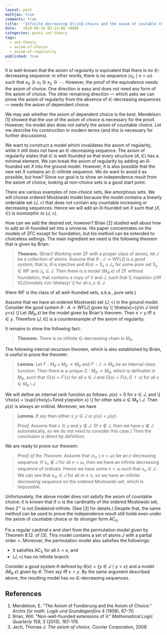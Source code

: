 ```yaml
---
layout: post
mathjax: true
comments: true
title:  "Infinite decreasing $\\in$-chains and the axiom of coutable choice"
date:   2020-08-16 03:15:00 +0900
categories: posts set-theory
tags: 
  - set-theory
  - axiom-of-choice
  - axiom-of-regularity
published: true
---
```


It is well-known that the axiom of regularity is equivalent that there is no $\in$-decreasing sequence: in other words, there is no sequence $\langle x_n\mid n<\omega\rangle$ such that $x_0\ni x_1\ni x_2\ni\cdots$. However, the proof of the equivalence needs the axiom of choice. One direction is easy and does not need any form of the axiom of choice. The other remaining direction ― which asks we can prove the axiom of regularity from the absence of $\in$-decreasing sequences ― needs the axiom of dependent choice. 

We may ask whether the axiom of dependent choice is the best. Mendelson [1] showed that the use of the axiom of choice is necessary for the proof. However, his model also does not satisfy the axiom of countable choice. Let me describe his construction in modern terms (and this is necessary for further discussions).

We want to construct a model which invalidates the axiom of regularity, while it still does not have an $\in$-decreasing sequence. The axiom of regularity states that $\in$ is well-founded so that every structure $(A,\in)$ has a minimal element. We can break the axiom of regularity by adding an ill-founded set $X$ into the ground model. However, it is also possible that the new set $X$ contains an $\in$-infinite sequence. We do want to avoid it as possible, but how? Since our goal is to show an independence result from the axiom of choice, looking at non-choice sets is a good start point.

There are various examples of non-choice sets, like amorphous sets. We will choose ordered Mostowski model because the model contains a linearly orderable set $(J,<)$ that does not contain any countable increasing or decreasing sequences. Hence we will add an ill-founded set $X$ such that $(X,\in)$ is *isomorphic to* $(J,<)$.

How can we add the desired set, however? Brian [2] studied well about how to add an ill-founded set into a universe. His paper concentrates on the models of $\mathsf{ZFC}$ except for foundation, but his method can be extended to choiceless settings. The main ingredient we need is the following theorem that is given by Brian:
> **Theorem.** (Brian) Working over ZF with a proper class of atoms, let $J$ be a collection of atoms. Assume that $\theta: J \to \mathrm{WF}[J]$ is a *good system*, that is, $\theta$ is injective and $\theta(x)=S_x\cup J_x$ for some pure set $S_x\in \mathrm{WF}$ and $J_x\subseteq J$. Then there is a model $(M_\theta,\epsilon)$ of ZF without foundation, that contains a copy of $V$ and $J$, such that 
> \\[ x\epsilon y\iff V[J]\models x\in \theta(y) \\]
> for all $x,y\in J$.

(Here $\mathrm{WF}$ is the class of all well-founded sets, a.k.a., pure sets.)

Assume that we have an ordered Mostowski set $(J,<)$ in the ground model. Consider the good system $\theta:A\to \mathrm{WF}[J]$ given by
\\[ \theta(x)=\{y\in J \mid y<x\} \\]
Let $(M_\theta,\epsilon)$ be the model given by Brian's theorem. Then $x<y$ iff $x\in y$. Therefore $(J,\in)$ is a counterexample of the axiom of regularity.

It remains to show the following fact:
> **Theorem.** There is no infinite $\in$-decreasing chain in $M_\theta$.

The following internal recursion theorem, which is also established by Brian, is useful to prove the theorem:
> **Lemma.** Let $F:M_\theta\times M_\theta\to M_\theta$ and $F':J\to M_\theta$ be an internal class function. Then there is a unique $G:M_\theta\to M_\theta$, which is definable in $M_\theta$, such that $G(x)=F'(x)$ for all $x\in J$ and $G(x)=F(x, G\upharpoonright x)$ for all $x\in M_\theta\setminus J$.

We will define an internal rank function as follows: $\rho(x)=0$ for $x\in J$, and
\\[ \rho(x) = \sup\{\rho(y)+1\mid y\epsilon x\} \\]
for other sets $x\in M_\theta\setminus J$. Then $\rho(x)$ is always an ordinal. Moreover, we have

> **Lemma.** If $x\epsilon y$ then either $x,y\in J$ or $\rho(x)<\rho(y)$.
>
> *Proof.* Assume that $x\in y$ and $y\notin J$. (If $x\notin J$, then we have $y\notin J$ automatically, so we do not need to consider this case.) Then the conclusion is direct by definition.

We are ready to prove our theorem:
> *Proof of the Theorem.* Assume that $\langle x_n\mid n<\omega\rangle$ be an $\epsilon$-decreasing sequence. If $x_n\notin J$ for all $n<\omega$, then we have an infinite decreasing sequence of ordinals.
> Hence we have some $n<\omega$ such that $x_n\in J$. We can see that $x_m\in J$ for all $m\ge n$, so we have an infinite decreasing sequence on the ordered Mostowski set, which is impossible.

Unfortunately, the above model does not satisfy the axiom of countable choice: it is known that if $\mathfrak{m}$ is the cardinality of the ordered Mostowski set, then $2^\mathfrak{m}$ is not Dedekind-infinite. (See [3] for details.) Despite that, the same method can be used to prove the independence result still holds even under the axiom of countable choice or its stronger form $\mathsf{AC}_\lambda$.

Fix a regular cardinal $\kappa$ and start from the permutation model given by Theorem 8.12. of [3]. This model contains a set of atoms $J$ with a partial order $<$. Moreover, the permutation model also satisfies the followings:

* It satisfies $\mathsf{AC}_\lambda$ for all $\lambda<\kappa$, and
* $(J,<)$ has no infinite branch.

Consider a good system $\theta$ defined by $\theta(x)=\{y\in J\mid y>x\}$ and a model $(M_\theta,\epsilon)$ given by $\theta$. Then $x\epsilon y$ iff $x>y$. By the same argument described above, the resulting model has no $\in$-decreasing sequences.

References
-----

1. Mendelson, E. "The Axiom of Fundierung and the Axiom of Choice." *Archiv für math. Logik und Grundlagenfors* 4 (1958), 67-70.
1. Brian, Will. "Non-well-founded extensions of V." *Mathematical Logic Quarterly* 159, 3 (2013), 167-176.
1. Jech, Thomas J. *The axiom of choice*. Courier Corporation, 2008.